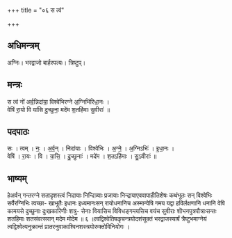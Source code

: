 +++
title = "०६ स त्वं"

+++
## अधिमन्त्रम्
अग्निः। भरद्वाजो बार्हस्पत्यः। त्रिष्टुप्।

## मन्त्रः
स त्वं नो॑ अर्व॒न्निदा॑या॒ विश्वे॑भिरग्ने अ॒ग्निभि॑रिधा॒नः ।  
वेषि॑ रा॒यो वि या॑सि दु॒च्छुना॒ मदे॑म श॒तहि॑माः सु॒वीराः॑ ॥

## पदपाठः
सः । त्वम् । नः॒ । अ॒र्व॒न् । निदा॑याः । विश्वे॑भिः । अ॒ग्ने॒ । अ॒ग्निऽभिः॑ । इ॒धा॒नः ।  
वेषि॑ । रा॒यः । वि । या॒सि॒ । दु॒च्छुनाः॑ । मदे॑म । श॒तऽहि॑माः । सु॒ऽवीराः॑ ॥

## भाष्यम्
हेअर्वन् गन्तरग्ने सतादृशस्त्वं निदायाः निन्दित्र्याः प्रजायाः निन्द्रायाएववापाहीतिशेषः कथंभूतः सन् विश्वेभिः सर्वैरग्निभिः त्वच्छा- खाभूतैः इधानः इध्यमानःसन् रायोधनानिच अस्मान्वेषि गमय यद्वा हविर्लक्षणानि धनानि वेषि कामयसे दुच्छुनाः दुःखकारिणीः शत्रु- सेनाः वियासिच विविधङ्गमयसिच वयंच सुवीराः शॊभनपुत्रपौत्राःसन्तः शतहिमाः शतसंवत्सरान् मदेम मोदेम ॥ ६ ॥त्वद्विश्वेतिषळृचन्त्रयोदशंसूक्तं भरद्वाजस्यार्षं त्रैष्टुभमाग्नेयं त्वद्विश्वेत्यनुक्रान्तं प्रातरनुवाकाश्विनशस्त्रयोरुक्तोविनियोगः ।